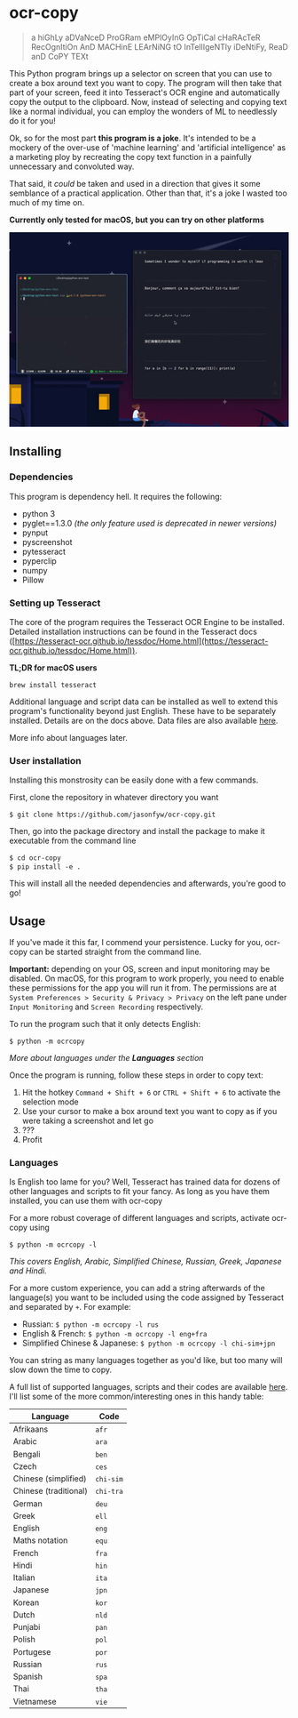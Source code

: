 # ocr-copy
> a hiGhLy aDVaNceD ProGRam eMPlOyInG OpTiCal cHaRAcTeR RecOgnItiOn AnD MACHinE LEArNiNG tO InTellIgeNTly iDeNtiFy, ReaD anD CoPY TEXt

This Python program brings up a selector on screen that you can use to create a box around text you want to copy. The program will then take that part of your screen, feed it into Tesseract's OCR engine and automatically copy the output to the clipboard. Now, instead of selecting and copying text like a normal individual, you can employ the wonders of ML to needlessly do it for you!

Ok, so for the most part **this program is a joke**. It's intended to be a mockery of the over-use of 'machine learning' and 'artificial intelligence' as a marketing ploy by recreating the copy text function in a painfully unnecessary and convoluted way.

That said, it *could* be taken and used in a direction that gives it some semblance of a practical application. Other than that, it's a joke I wasted too much of my time on.

**Currently only tested for macOS, but you can try on other platforms**

![](media/ocrcopy_demo.gif)

## Installing

### Dependencies
This program is dependency hell. It requires the following:

* python 3
* pyglet==1.3.0 *(the only feature used is deprecated in newer versions)*
* pynput
* pyscreenshot
* pytesseract
* pyperclip
* numpy
* Pillow

### Setting up Tesseract
The core of the program requires the Tesseract OCR Engine to be installed. Detailed installation instructions can be found in the Tesseract docs ([https://tesseract-ocr.github.io/tessdoc/Home.html](https://tesseract-ocr.github.io/tessdoc/Home.html)).


**TL;DR for macOS users**
```
brew install tesseract
```

Additional language and script data can be installed as well to extend this program's functionality beyond just English. These have to be separately installed. Details are on the docs above. Data files are also available [here](https://github.com/tesseract-ocr/tessdata).

More info about languages later.

### User installation
Installing this monstrosity can be easily done with a few commands.

First, clone the repository in whatever directory you want
```
$ git clone https://github.com/jasonfyw/ocr-copy.git
```

Then, go into the package directory and install the package to make it executable from the command line
```
$ cd ocr-copy
$ pip install -e .
```
This will install all the needed dependencies and afterwards, you're good to go!

## Usage
If you've made it this far, I commend your persistence. Lucky for you, ocr-copy can be started straight from the command line.

**Important:** depending on your OS, screen and input monitoring may be disabled. On macOS, for this program to work properly, you need to enable these permissions for the app you will run it from. The permissions are at `System Preferences > Security & Privacy > Privacy` on the left pane under `Input Monitoring` and `Screen Recording` respectively.

To run the program such that it only detects English:
```
$ python -m ocrcopy
```
*More about languages under the **Languages** section*

Once the program is running, follow these steps in order to copy text:
1. Hit the hotkey `Command + Shift + 6` or `CTRL + Shift + 6` to activate the selection mode
2. Use your cursor to make a box around text you want to copy as if you were taking a screenshot and let go
3. ???
4. Profit

### Languages
Is English too lame for you? Well, Tesseract has trained data for dozens of other languages and scripts to fit your fancy. As long as you have them installed, you can use them with ocr-copy

For a more robust coverage of different languages and scripts, activate ocr-copy using
```
$ python -m ocrcopy -l
```
*This covers English, Arabic, Simplified Chinese, Russian, Greek, Japanese and Hindi.*

For a more custom experience, you can add a string afterwards of the language(s) you want to be included using the code assigned by Tesseract and separated by `+`. For example:

* Russian: `$ python -m ocrcopy -l rus`
* English & French: `$ python -m ocrcopy -l eng+fra`
* Simplified Chinese & Japanese: `$ python -m ocrcopy -l chi-sim+jpn`

You can string as many languages together as you'd like, but too many will slow down the time to copy.

A full list of supported languages, scripts and their codes are available [here](https://github.com/tesseract-ocr/tesseract/blob/master/doc/tesseract.1.asc). I'll list some of the more common/interesting ones in this handy table:

| Language              | Code      |
|-----------------------|-----------|
| Afrikaans             | `afr`     |
| Arabic                | `ara`     |
| Bengali               | `ben`     |
| Czech                 | `ces`     |
| Chinese (simplified)  | `chi-sim` |
| Chinese (traditional) | `chi-tra` |
| German                | `deu`     |
| Greek                 | `ell`     |
| English               | `eng`     |
| Maths notation        | `equ`     |
| French                | `fra`     |
| Hindi                 | `hin`     |
| Italian               | `ita`     |
| Japanese              | `jpn`     |
| Korean                | `kor`     |
| Dutch                 | `nld`     |
| Punjabi               | `pan`     |
| Polish                | `pol`     |
| Portugese             | `por`     |
| Russian               | `rus`     |
| Spanish               | `spa`     |
| Thai                  | `tha`     |
| Vietnamese            | `vie`     |